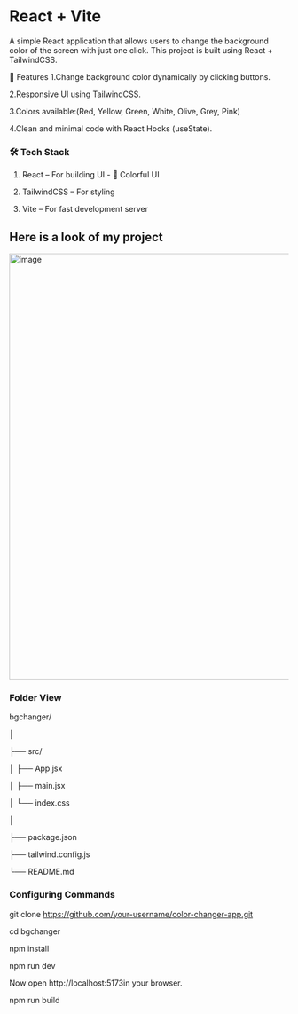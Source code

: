 # React + Vite
A simple React application that allows users to change the background color of the screen with just one click. This project is built using React + TailwindCSS.

🚀 Features
1.Change background color dynamically by clicking buttons.

2.Responsive UI using TailwindCSS.

3.Colors available:(Red, Yellow, Green, White, Olive, Grey, Pink)

4.Clean and minimal code with React Hooks (useState).

### 🛠️ Tech Stack

1. React – For building UI - 🎨 Colorful UI

2. TailwindCSS – For styling

3. Vite – For fast development server

## Here is a look of my project

<img width="1366" height="768" alt="image" src="https://github.com/user-attachments/assets/af512949-d50f-444f-bffb-246b9270b5b8" />

### Folder View 

bgchanger/

│

├── src/

│   ├── App.jsx        

│   ├── main.jsx       

│   └── index.css      

│

├── package.json

├── tailwind.config.js

└── README.md

### Configuring Commands

git clone https://github.com/your-username/color-changer-app.git



cd bgchanger

npm install

npm run dev

Now open http://localhost:5173in your browser.

npm run build



